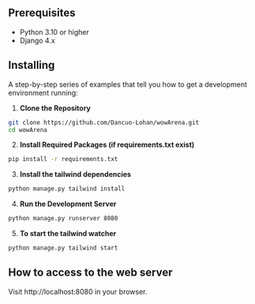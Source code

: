## Prerequisites
- Python 3.10 or higher
- Django 4.x

## Installing
A step-by-step series of examples that tell you how to get a development environment running:
1. **Clone the Repository**
```bash
git clone https://github.com/Dancuo-Lohan/wowArena.git
cd wowArena
```
2. **Install Required Packages (if requirements.txt exist)**
```bash
pip install -r requirements.txt
```
3. **Install the tailwind dependencies**
```bash
python manage.py tailwind install
```
4. **Run the Development Server**
```bash
python manage.py runserver 8080
```
5. **To start the tailwind watcher**
```bash
python manage.py tailwind start
```

## How to access to the web server
Visit http://localhost:8080 in your browser.